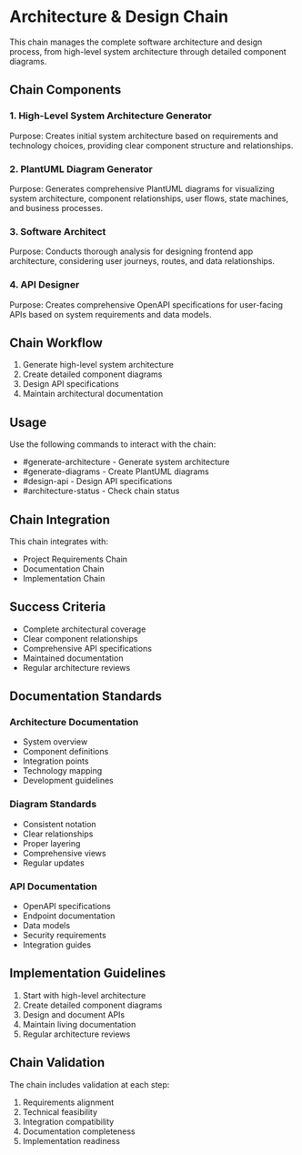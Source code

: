 # Architecture & Design Chain

This chain manages the complete software architecture and design process, from high-level system architecture through detailed component diagrams.

## Chain Components

### 1. High-Level System Architecture Generator

Purpose: Creates initial system architecture based on requirements and technology choices, providing clear component structure and relationships.

### 2. PlantUML Diagram Generator

Purpose: Generates comprehensive PlantUML diagrams for visualizing system architecture, component relationships, user flows, state machines, and business processes.

### 3. Software Architect

Purpose: Conducts thorough analysis for designing frontend app architecture, considering user journeys, routes, and data relationships.

### 4. API Designer

Purpose: Creates comprehensive OpenAPI specifications for user-facing APIs based on system requirements and data models.

## Chain Workflow

1. Generate high-level system architecture
2. Create detailed component diagrams
3. Design API specifications
4. Maintain architectural documentation

## Usage

Use the following commands to interact with the chain:

- #generate-architecture - Generate system architecture
- #generate-diagrams - Create PlantUML diagrams
- #design-api - Design API specifications
- #architecture-status - Check chain status

## Chain Integration

This chain integrates with:

- Project Requirements Chain
- Documentation Chain
- Implementation Chain

## Success Criteria

- Complete architectural coverage
- Clear component relationships
- Comprehensive API specifications
- Maintained documentation
- Regular architecture reviews

## Documentation Standards

### Architecture Documentation

- System overview
- Component definitions
- Integration points
- Technology mapping
- Development guidelines

### Diagram Standards

- Consistent notation
- Clear relationships
- Proper layering
- Comprehensive views
- Regular updates

### API Documentation

- OpenAPI specifications
- Endpoint documentation
- Data models
- Security requirements
- Integration guides

## Implementation Guidelines

1. Start with high-level architecture
2. Create detailed component diagrams
3. Design and document APIs
4. Maintain living documentation
5. Regular architecture reviews

## Chain Validation

The chain includes validation at each step:

1. Requirements alignment
2. Technical feasibility
3. Integration compatibility
4. Documentation completeness
5. Implementation readiness
